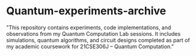 # Quantum-experiments-archive
"This repository contains experiments, code implementations, and observations from my Quantum Computation Lab sessions. It includes simulations, quantum algorithms, and circuit designs completed as part of my academic coursework for 21CSE306J – Quantum Computation."
